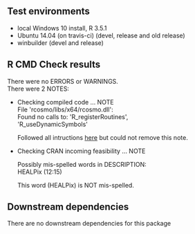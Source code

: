 ## Test environments

* local Windows 10 install, R 3.5.1
* Ubuntu 14.04 (on travis-ci) (devel, release and old release)
* winbuilder (devel and release)

## R CMD Check results
There were no ERRORS or WARNINGS.  
There were 2 NOTES:  

* Checking compiled code ... NOTE  
  File 'rcosmo/libs/x64/rcosmo.dll':  
    Found no calls to: 'R_registerRoutines',  
    'R_useDynamicSymbols'

     Followed all intructions [here](https://stackoverflow.com/questions/42313373/r-cmd-check-note-found-no-calls-to-r-registerroutines-r-usedynamicsymbols) but could not remove this note.

* Checking CRAN incoming feasibility ... NOTE  

    Possibly mis-spelled words in DESCRIPTION:  
    HEALPix (12:15)  

    This word (HEALPix) is NOT mis-spelled.

## Downstream dependencies
There are no downstream dependencies for this package



